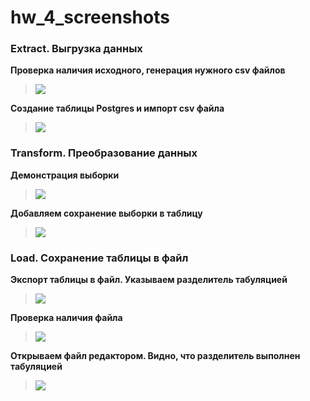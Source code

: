 # hw_4_screenshots
###  Extract. Выгрузка данных
**Проверка наличия исходного, генерация нужного csv файлов**
> ![](https://i.imgur.com/gY9rcXf.png)

**Создание таблицы Postgres и импорт csv файла**
> ![](https://i.imgur.com/HjbLim2.png)

### Transform. Преобразование данных
**Демонстрация выборки**
> ![](https://i.imgur.com/SpMOUjv.png)

**Добавляем сохранение выборки в таблицу**
> ![](https://i.imgur.com/Onqlk0f.png)

### Load. Сохранение таблицы в файл
**Экспорт таблицы в файл. Указываем разделитель табуляцией**
> ![](https://i.imgur.com/SWDh5tW.png)

**Проверка наличия файла**
> ![](https://i.imgur.com/B1rItiN.png)

**Открываем файл редактором. Видно, что разделитель выполнен табуляцией**
> ![](https://i.imgur.com/8fqols8.png)
